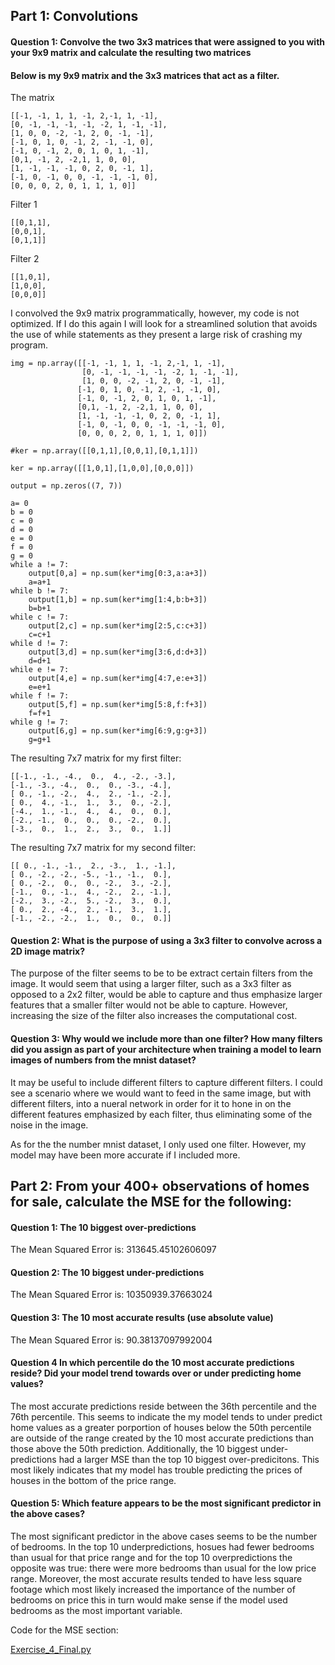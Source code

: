 ## Part 1: Convolutions

#### Question 1: Convolve the two 3x3 matrices that were assigned to you with your 9x9 matrix and calculate the resulting two matrices

#### Below is my 9x9 matrix and the 3x3 matrices that act as a filter.

The matrix

```
[[-1, -1, 1, 1, -1, 2,-1, 1, -1],
[0, -1, -1, -1, -1, -2, 1, -1, -1], 
[1, 0, 0, -2, -1, 2, 0, -1, -1],
[-1, 0, 1, 0, -1, 2, -1, -1, 0],
[-1, 0, -1, 2, 0, 1, 0, 1, -1],
[0,1, -1, 2, -2,1, 1, 0, 0],
[1, -1, -1, -1, 0, 2, 0, -1, 1],
[-1, 0, -1, 0, 0, -1, -1, -1, 0],
[0, 0, 0, 2, 0, 1, 1, 1, 0]]
```

Filter 1

```
[[0,1,1],
[0,0,1],
[0,1,1]]
```

Filter 2

```
[[1,0,1],
[1,0,0],
[0,0,0]]
```

I convolved the 9x9 matrix programmatically, however, my code is not optimized. If I do this again I will look for a streamlined solution that avoids the use of while statements as they present a large risk of crashing my program.

```
img = np.array([[-1, -1, 1, 1, -1, 2,-1, 1, -1],
                [0, -1, -1, -1, -1, -2, 1, -1, -1], 
                [1, 0, 0, -2, -1, 2, 0, -1, -1],
               [-1, 0, 1, 0, -1, 2, -1, -1, 0],
               [-1, 0, -1, 2, 0, 1, 0, 1, -1],
               [0,1, -1, 2, -2,1, 1, 0, 0],
               [1, -1, -1, -1, 0, 2, 0, -1, 1],
               [-1, 0, -1, 0, 0, -1, -1, -1, 0],
               [0, 0, 0, 2, 0, 1, 1, 1, 0]])
               
#ker = np.array([[0,1,1],[0,0,1],[0,1,1]])

ker = np.array([[1,0,1],[1,0,0],[0,0,0]])

output = np.zeros((7, 7))

a= 0
b = 0
c = 0
d = 0
e = 0
f = 0
g = 0
while a != 7:
    output[0,a] = np.sum(ker*img[0:3,a:a+3])
    a=a+1
while b != 7:
    output[1,b] = np.sum(ker*img[1:4,b:b+3])
    b=b+1
while c != 7:
    output[2,c] = np.sum(ker*img[2:5,c:c+3])
    c=c+1
while d != 7:
    output[3,d] = np.sum(ker*img[3:6,d:d+3])
    d=d+1
while e != 7:
    output[4,e] = np.sum(ker*img[4:7,e:e+3])
    e=e+1
while f != 7:
    output[5,f] = np.sum(ker*img[5:8,f:f+3])
    f=f+1
while g != 7:
    output[6,g] = np.sum(ker*img[6:9,g:g+3])
    g=g+1
```

The resulting 7x7 matrix for my first filter:
```
[[-1., -1., -4.,  0.,  4., -2., -3.],
[-1., -3., -4.,  0.,  0., -3., -4.],
[ 0., -1., -2.,  4.,  2., -1., -2.],
[ 0.,  4., -1.,  1.,  3.,  0., -2.],
[-4.,  1., -1.,  4.,  4.,  0.,  0.],
[-2., -1.,  0.,  0.,  0., -2.,  0.],
[-3.,  0.,  1.,  2.,  3.,  0.,  1.]]
```

The resulting 7x7 matrix for my second filter:

```
[[ 0., -1., -1.,  2., -3.,  1., -1.],
[ 0., -2., -2., -5., -1., -1.,  0.],
[ 0., -2.,  0.,  0., -2.,  3., -2.],
[-1.,  0., -1.,  4., -2.,  2., -1.],
[-2.,  3., -2.,  5., -2.,  3.,  0.],
[ 0.,  2., -4.,  2., -1.,  3.,  1.],
[-1., -2., -2.,  1.,  0.,  0.,  0.]]

```

#### Question 2: What is the purpose of using a 3x3 filter to convolve across a 2D image matrix?

The purpose of the filter seems to be to be extract certain filters from the image. It would seem that using a larger filter, such as a 3x3 filter as opposed to a 2x2 filter, would be able to capture and thus emphasize larger features that a smaller filter would not be able to capture. However, increasing the size of the filter also increases the computational cost. 

#### Question 3: Why would we include more than one filter? How many filters did you assign as part of your architecture when training a model to learn images of numbers from the mnist dataset?

It may be useful to include different filters to capture different filters. I could see a scenario where we would want to feed in the same image, but with different filters, into a nueral network in order for it to hone in on the different features emphasized by each filter, thus eliminating some of the noise in the image.

As for the the number mnist dataset, I only used one filter. However, my model may have been more accurate if I included more. 

## Part 2: From your 400+ observations of homes for sale, calculate the MSE for the following:
#### Question 1: The 10 biggest over-predictions
The Mean Squared Error is:  313645.45102606097

#### Question 2: The 10 biggest under-predictions
The Mean Squared Error is:  10350939.37663024

#### Question 3: The 10 most accurate results (use absolute value)
The Mean Squared Error is:  90.38137097992004

#### Question 4 In which percentile do the 10 most accurate predictions reside? Did your model trend towards over or under predicting home values?
The most accurate predictions reside between the 36th percentile and the 76th percentile. This seems to indicate the my model tends to under predict home values as a greater porportion of houses below the 50th percentile are outside of the range created by the 10 most accurate predictions than those above the 50th prediction. Additionally, the 10 biggest under-predictions had a larger MSE than the top 10 biggest over-predicitons. This most likely indicates that my model has trouble predicting the prices of houses in the bottom of the price range. 

#### Question 5: Which feature appears to be the most significant predictor in the above cases?
The most significant predictor in the above cases seems to be the number of bedrooms. In the top 10 underpredictions, hosues had fewer bedrooms than usual for that price range and for the top 10 overpredictions the opposite was true: there were more bedrooms than usual for the low price range. Moreover, the most accurate results tended to have less square footage which most likely increased the importance of the number of bedrooms on price this in turn would make sense if the model used bedrooms as the most important variable.

Code for the MSE section:

[Exercise_4_Final.py](https://github.com/jdatagi/Data_310/blob/gh-pages/Exercise_4_Final.py)



    
